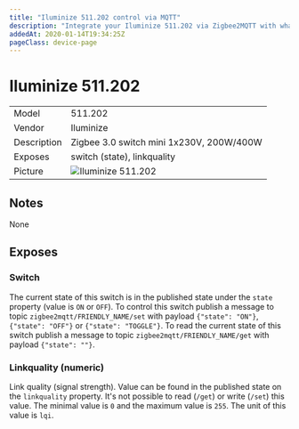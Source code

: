 ```yaml
---
title: "Iluminize 511.202 control via MQTT"
description: "Integrate your Iluminize 511.202 via Zigbee2MQTT with whatever smart home infrastructure you are using without the vendors bridge or gateway."
addedAt: 2020-01-14T19:34:25Z
pageClass: device-page
---
```


<!-- !!!! -->
<!-- ATTENTION: This file is auto-generated through docgen! -->
<!-- You can only edit the "## Notes"-Section. -->
<!-- !!!! -->

# Iluminize 511.202

|     |     |
|-----|-----|
| Model | 511.202  |
| Vendor  | Iluminize  |
| Description | Zigbee 3.0 switch mini 1x230V, 200W/400W |
| Exposes | switch (state), linkquality |
| Picture | ![Iluminize 511.202](https://psi-4ward.github.io/zigbee2mqtt.io/images/devices/511.202.jpg) |


## Notes

None



## Exposes

### Switch 
The current state of this switch is in the published state under the `state` property (value is `ON` or `OFF`).
To control this switch publish a message to topic `zigbee2mqtt/FRIENDLY_NAME/set` with payload `{"state": "ON"}`, `{"state": "OFF"}` or `{"state": "TOGGLE"}`.
To read the current state of this switch publish a message to topic `zigbee2mqtt/FRIENDLY_NAME/get` with payload `{"state": ""}`.

### Linkquality (numeric)
Link quality (signal strength).
Value can be found in the published state on the `linkquality` property.
It's not possible to read (`/get`) or write (`/set`) this value.
The minimal value is `0` and the maximum value is `255`.
The unit of this value is `lqi`.

